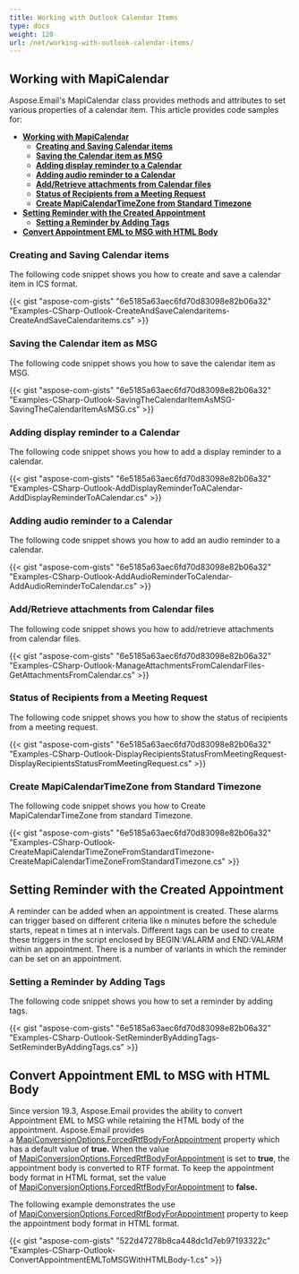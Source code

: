 ```yaml
---
title: Working with Outlook Calendar Items
type: docs
weight: 120
url: /net/working-with-outlook-calendar-items/
---
```



## **Working with MapiCalendar**

Aspose.Email's MapiCalendar class provides methods and attributes to set various properties of a calendar item. This article provides code samples for:

- [**Working with MapiCalendar**](#working-with-mapicalendar)
  - [**Creating and Saving Calendar items**](#creating-and-saving-calendar-items)
  - [**Saving the Calendar item as MSG**](#saving-the-calendar-item-as-msg)
  - [**Adding display reminder to a Calendar**](#adding-display-reminder-to-a-calendar)
  - [**Adding audio reminder to a Calendar**](#adding-audio-reminder-to-a-calendar)
  - [**Add/Retrieve attachments from Calendar files**](#addretrieve-attachments-from-calendar-files)
  - [**Status of Recipients from a Meeting Request**](#status-of-recipients-from-a-meeting-request)
  - [**Create MapiCalendarTimeZone from Standard Timezone**](#create-mapicalendartimezone-from-standard-timezone)
- [**Setting Reminder with the Created Appointment**](#setting-reminder-with-the-created-appointment)
  - [**Setting a Reminder by Adding Tags**](#setting-a-reminder-by-adding-tags)
- [**Convert Appointment EML to MSG with HTML Body**](#convert-appointment-eml-to-msg-with-html-body)
  
### **Creating and Saving Calendar items**

The following code snippet shows you how to create and save a calendar item in ICS format.

{{< gist "aspose-com-gists" "6e5185a63aec6fd70d83098e82b06a32" "Examples-CSharp-Outlook-CreateAndSaveCalendaritems-CreateAndSaveCalendaritems.cs" >}}

### **Saving the Calendar item as MSG**

The following code snippet shows you how to save the calendar item as MSG.

{{< gist "aspose-com-gists" "6e5185a63aec6fd70d83098e82b06a32" "Examples-CSharp-Outlook-SavingTheCalendarItemAsMSG-SavingTheCalendarItemAsMSG.cs" >}}

### **Adding display reminder to a Calendar**

The following code snippet shows you how to add a display reminder to a calendar.

{{< gist "aspose-com-gists" "6e5185a63aec6fd70d83098e82b06a32" "Examples-CSharp-Outlook-AddDisplayReminderToACalendar-AddDisplayReminderToACalendar.cs" >}}

### **Adding audio reminder to a Calendar**

The following code snippet shows you how to add an audio reminder to a calendar.

{{< gist "aspose-com-gists" "6e5185a63aec6fd70d83098e82b06a32" "Examples-CSharp-Outlook-AddAudioReminderToCalendar-AddAudioReminderToCalendar.cs" >}}

### **Add/Retrieve attachments from Calendar files**

The following code snippet shows you how to add/retrieve attachments from calendar files.

{{< gist "aspose-com-gists" "6e5185a63aec6fd70d83098e82b06a32" "Examples-CSharp-Outlook-ManageAttachmentsFromCalendarFiles-GetAttachmentsFromCalendar.cs" >}}

### **Status of Recipients from a Meeting Request**

The following code snippet shows you how to show the status of recipients from a meeting request.

{{< gist "aspose-com-gists" "6e5185a63aec6fd70d83098e82b06a32" "Examples-CSharp-Outlook-DisplayRecipientsStatusFromMeetingRequest-DisplayRecipientsStatusFromMeetingRequest.cs" >}}

### **Create MapiCalendarTimeZone from Standard Timezone**

The following code snippet shows you how to Create MapiCalendarTimeZone from standard Timezone.

{{< gist "aspose-com-gists" "6e5185a63aec6fd70d83098e82b06a32" "Examples-CSharp-Outlook-CreateMapiCalendarTimeZoneFromStandardTimezone-CreateMapiCalendarTimeZoneFromStandardTimezone.cs" >}}

## **Setting Reminder with the Created Appointment**

A reminder can be added when an appointment is created. These alarms can trigger based on different criteria like n minutes before the schedule starts, repeat n times at n intervals. Different tags can be used to create these triggers in the script enclosed by BEGIN:VALARM and END:VALARM within an appointment. There is a number of variants in which the reminder can be set on an appointment.

### **Setting a Reminder by Adding Tags**

The following code snippet shows you how to set a reminder by adding tags.

{{< gist "aspose-com-gists" "6e5185a63aec6fd70d83098e82b06a32" "Examples-CSharp-Outlook-SetReminderByAddingTags-SetReminderByAddingTags.cs" >}}

## **Convert Appointment EML to MSG with HTML Body**

Since version 19.3, Aspose.Email provides the ability to convert Appointment EML to MSG while retaining the HTML body of the appointment. Aspose.Email provides a [MapiConversionOptions.ForcedRtfBodyForAppointment](https://reference.aspose.com/email/net/aspose.email.mapi/mapiconversionoptions/forcedrtfbodyforappointment/) property which has a default value of **true.** When the value of [MapiConversionOptions.ForcedRtfBodyForAppointment](https://reference.aspose.com/email/net/aspose.email.mapi/mapiconversionoptions/forcedrtfbodyforappointment/) is set to **true**, the appointment body is converted to RTF format. To keep the appointment body format in HTML format, set the value of [MapiConversionOptions.ForcedRtfBodyForAppointment](https://reference.aspose.com/email/net/aspose.email.mapi/mapiconversionoptions/forcedrtfbodyforappointment/) to **false.**

The following example demonstrates the use of [MapiConversionOptions.ForcedRtfBodyForAppointment](https://reference.aspose.com/email/net/aspose.email.mapi/mapiconversionoptions/forcedrtfbodyforappointment/) property to keep the appointment body format in HTML format.

{{< gist "aspose-com-gists" "522d47278b8ca448dc1d7eb97193322c" "Examples-CSharp-Outlook-ConvertAppointmentEMLToMSGWithHTMLBody-1.cs" >}}
